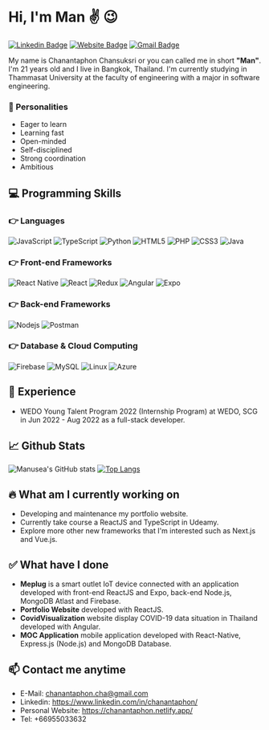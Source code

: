 # Hi, I'm Man :v: 	:wink:
[![Linkedin Badge](https://img.shields.io/badge/-chanantaphon-blue?style=flat&logo=Linkedin&logoColor=white&link=https://www.linkedin.com/in/chanantaphon/)](https://www.linkedin.com/in/chanantaphon/)
[![Website Badge](https://img.shields.io/badge/-chanantaphon.netlify.app-47CCCC?style=flat&logo=Google-Chrome&logoColor=white&link=https://chanantaphon.netlify.app/)](https://chanantaphon.netlify.app/)
[![Gmail Badge](https://img.shields.io/badge/-chanantaphon.cha-c14438?style=flat&logo=Gmail&logoColor=white&link=mailto:chanantaphon.cha@gmail.com)](mailto:chanantaphon.cha@gmail.com)

My name is Chanantaphon Chansuksri or you can called me in short **"Man"**. I'm 21 years old and I live in Bangkok, Thailand. I'm currently studying in Thammasat University at the faculty of engineering with a major in software engineering.
### 👨‍ Personalities
- Eager to learn
- Learning fast
- Open-minded
- Self-disciplined
- Strong coordination
- Ambitious


## 💻 Programming Skills 
### :point_right: Languages
![JavaScript](https://img.shields.io/badge/javascript-%23323330.svg?style=for-the-badge&logo=javascript&logoColor=%23F7DF1E)
![TypeScript](https://img.shields.io/badge/TypeScript-2d79c7?style=for-the-badge&logo=TypeScript&logoColor=white)
![Python](https://img.shields.io/badge/Python-2f6d9d?style=for-the-badge&logo=Python&logoColor=white)
![HTML5](https://img.shields.io/badge/html-%23E34F26.svg?style=for-the-badge&logo=html5&logoColor=white) 
![PHP](https://img.shields.io/badge/PHP-4f5b93?style=for-the-badge&logo=PHP&logoColor=white)
![CSS3](https://img.shields.io/badge/CSS-304cdc?style=for-the-badge&logo=CSS3&logoColor=white)
![Java](https://img.shields.io/badge/Java-e41c22?style=for-the-badge&logo=java&logoColor=white)

### :point_right: Front-end Frameworks
![React Native](https://img.shields.io/badge/React_Native-20232A?style=for-the-badge&logo=react&logoColor=61DAFB)
![React](https://img.shields.io/badge/React-20232A?style=for-the-badge&logo=react&logoColor=61DAFB)
![Redux](https://img.shields.io/badge/Redux-593d88?style=for-the-badge&logo=redux&logoColor=white)
![Angular](https://img.shields.io/badge/Angular-dd0031?style=for-the-badge&logo=Angular&logoColor=white)
![Expo](https://img.shields.io/badge/Expo-white?style=for-the-badge&logo=Expo&logoColor=00001f)

### :point_right: Back-end Frameworks
![Nodejs](https://img.shields.io/badge/Node.js-90c53f?style=for-the-badge&logo=Node.js&logoColor=white)
![Postman](https://img.shields.io/badge/Postman-ff6c37?style=for-the-badge&logo=Postman&logoColor=white)

### :point_right: Database & Cloud Computing
![Firebase](https://img.shields.io/badge/Firebase-ffa611?style=for-the-badge&logo=Firebase&logoColor=white)
![MySQL](https://img.shields.io/badge/MySQL-00618b?style=for-the-badge&logo=MySQL&logoColor=white)
![Linux](https://img.shields.io/badge/Linux-000000?style=for-the-badge&logo=linux&logoColor=white)
![Azure](https://img.shields.io/badge/Microsoft_Azure-0088d5?style=for-the-badge&logo=azure&logoColor=white)

## 💼 Experience
- WEDO Young Talent Program 2022 (Internship Program) at WEDO, SCG in Jun 2022 - Aug 2022 as a full-stack developer.

## 📈 Github Stats
![Manusea's GitHub stats](https://github-readme-stats.vercel.app/api?username=manusea&show_icons=true&theme=dark)
[![Top Langs](https://github-readme-stats.vercel.app/api/top-langs/?username=manusea&layout=compact&theme=dark)](https://github.com/Manusea)

## 🔥 What am I currently working on
- Developing and maintenance my portfolio website.
- Currently take course a ReactJS and TypeScript in Udeamy.
- Explore more other new frameworks that I'm interested such as Next.js and Vue.js.

## ✅ What have I done
- **Meplug** is a smart outlet IoT device connected with an application developed with front-end ReactJS and Expo, back-end Node.js, MongoDB Atlast and Firebase.
- **Portfolio Website** developed with ReactJS.
- **CovidVisualization** website display COVID-19 data situation in Thailand developed with Angular.
- **MOC Application** mobile application developed with React-Native, Express.js (Node.js) and MongoDB Database.

## :mailbox: Contact me anytime
- E-Mail: chanantaphon.cha@gmail.com
- Linkedin: https://www.linkedin.com/in/chanantaphon/
- Personal Website: https://chanantaphon.netlify.app/
- Tel: +66955033632


